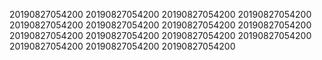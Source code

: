 20190827054200
20190827054200
20190827054200
20190827054200
20190827054200
20190827054200
20190827054200
20190827054200
20190827054200
20190827054200
20190827054200
20190827054200
20190827054200
20190827054200
20190827054200
